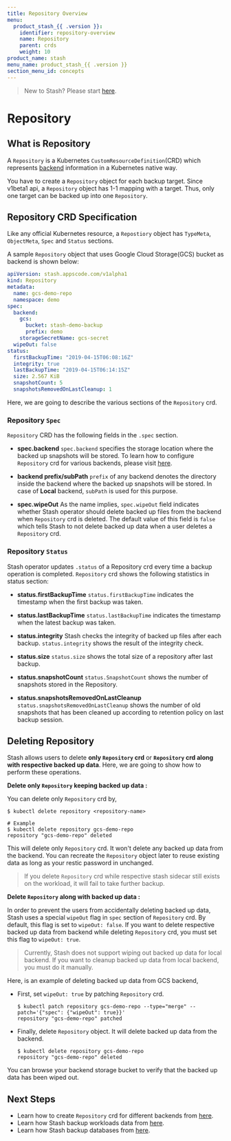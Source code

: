 ```yaml
---
title: Repository Overview
menu:
  product_stash_{{ .version }}:
    identifier: repository-overview
    name: Repository
    parent: crds
    weight: 10
product_name: stash
menu_name: product_stash_{{ .version }}
section_menu_id: concepts
---
```


> New to Stash? Please start [here](/docs/concepts/README.md).

# Repository

## What is Repository

A `Repository` is a Kubernetes `CustomResourceDefinition`(CRD) which represents [backend](/docs/guides/latest/backends/overview.md) information in a Kubernetes native way.

You have to create a `Repository` object for each backup target. Since v1beta1 api, a `Repository` object has 1-1 mapping with a target. Thus, only one target can be backed up into one `Repository`.

## Repository CRD Specification

Like any official Kubernetes resource, a `Repostiory` object has `TypeMeta`, `ObjectMeta`, `Spec` and `Status` sections.

A sample `Repository` object that uses Google Cloud Storage(GCS) bucket as backend is shown below:

```yaml
apiVersion: stash.appscode.com/v1alpha1
kind: Repository
metadata:
  name: gcs-demo-repo
  namespace: demo
spec:
  backend:
    gcs:
      bucket: stash-demo-backup
      prefix: demo
    storageSecretName: gcs-secret
  wipeOut: false
status:
  firstBackupTime: "2019-04-15T06:08:16Z"
  integrity: true
  lastBackupTime: "2019-04-15T06:14:15Z"
  size: 2.567 KiB
  snapshotCount: 5
  snapshotsRemovedOnLastCleanup: 1
```

Here, we are going to describe the various sections of the `Repository` crd.

### Repository `Spec`

`Repository` CRD has the following fields in the `.spec` section.

- **spec.backend**
`spec.backend` specifies the storage location where the backed up snapshots will be stored. To learn how to configure `Repository` crd for  various backends, please visit [here](/docs/guides/latest/backends/overview.md).

- **backend prefix/subPath**
`prefix` of any backend denotes the directory inside the backend where the backed up snapshots will be stored. In case of **Local** backend, `subPath` is used for this purpose.

- **spec.wipeOut**
As the name implies, `spec.wipeOut` field indicates whether Stash operator should delete backed up files from the backend when `Repository` crd is deleted. The default value of this field is `false` which tells Stash to not delete backed up data when a user deletes a `Repository` crd.

### Repository `Status`

Stash operator updates `.status` of a Repository crd every time a backup operation is completed. `Repository` crd shows the following statistics in status section:

- **status.firstBackupTime**
`status.firstBackupTime` indicates the timestamp when the first backup was taken.

- **status.lastBackupTime**
`status.lastBackupTime` indicates the timestamp when the latest backup was taken.

- **status.integrity**
Stash checks the integrity of backed up files after each backup. `status.integrity` shows the result of the integrity check.

- **status.size**
`status.size` shows the total size of a repository after last backup.

- **status.snapshotCount**
`status.SnapshotCount` shows the number of snapshots stored in the Repository.

- **status.snapshotsRemovedOnLastCleanup**
`status.snapshotsRemovedOnLastCleanup` shows the number of old snapshots that has been cleaned up according to retention policy on last backup session.

## Deleting Repository

Stash allows users to delete **only `Repository` crd** or **`Repository` crd along with respective backed up data**. Here, we are going to show how to perform these operations.

**Delete only `Repository` keeping backed up data :**

 You can delete only `Repository` crd by,

```console
$ kubectl delete repository <repository-name>

# Example
$ kubectl delete repository gcs-demo-repo
repository "gcs-demo-repo" deleted
```

This will delete only `Repository` crd. It won't delete any backed up data from the backend. You can recreate the `Repository` object later to reuse existing data as long as your restic password in unchanged.

>If you delete `Repository` crd while respective stash sidecar still exists on the workload, it will fail to take further backup.

**Delete `Repository` along with backed up data :**

In order to prevent the users from accidentally deleting backed up data, Stash uses a special `wipeOut` flag in `spec` section of `Repository` crd. By default, this flag is set to `wipeOut: false`. If you want to delete respective backed up data from backend while deleting `Repository` crd, you must set this flag to `wipeOut: true`.

> Currently, Stash does not support wiping out backed up data for local backend. If you want to cleanup backed up data from local backend, you must do it manually.

Here, is an example of deleting backed up data from GCS backend,

- First, set `wipeOut: true` by patching `Repository` crd.

  ```console
  $ kubectl patch repository gcs-demo-repo --type="merge" --patch='{"spec": {"wipeOut": true}}'
  repository "gcs-demo-repo" patched
  ```

- Finally, delete `Repository` object. It will delete backed up data from the backend.

  ```console
  $ kubectl delete repository gcs-demo-repo
  repository "gcs-demo-repo" deleted
  ```

You can browse your backend storage bucket to verify that the backed up data has been wiped out.

## Next Steps

- Learn how to create `Repository` crd for different backends from [here](/docs/guides/latest/backends/overview.md).
- Learn how Stash backup workloads data from [here](/docs/guides/latest/workloads/overview.md).
- Learn how Stash backup databases from [here](/docs/guides/latest/databases/overview.md).
